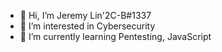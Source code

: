 - 👋 Hi, I’m Jeremy Lin'2C-B#1337
- 👀 I’m interested in Cybersecurity
- 🌱 I’m currently learning Pentesting, JavaScript

<!---
JeremyLin1337/JeremyLin1337 is a ✨ special ✨ repository because its `README.md` (this file) appears on your GitHub profile.
You can click the Preview link to take a look at your changes.
--->
